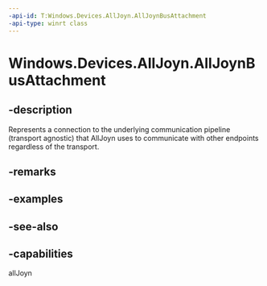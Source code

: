 ----api-id: T:Windows.Devices.AllJoyn.AllJoynBusAttachment
-api-type: winrt class
---<!-- Class syntax.public class AllJoynBusAttachment : Windows.Devices.AllJoyn.IAllJoynBusAttachment, Windows.Devices.AllJoyn.IAllJoynBusAttachment2--># Windows.Devices.AllJoyn.AllJoynBusAttachment## -descriptionRepresents a connection to the underlying communication pipeline (transport agnostic) that AllJoyn uses to communicate with other endpoints regardless of the transport.## -remarks## -examples## -see-also## -capabilitiesallJoyn